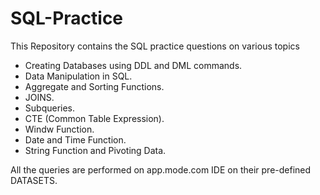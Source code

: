 # SQL-Practice

This Repository contains the SQL practice questions on various topics
- Creating Databases using DDL and DML commands.
- Data Manipulation in SQL.
- Aggregate and Sorting Functions.
- JOINS.
- Subqueries.
- CTE (Common Table Expression).
- Windw Function.
- Date and Time Function.
- String Function and Pivoting Data.

All the queries are performed on app.mode.com IDE on their 
pre-defined DATASETS.
